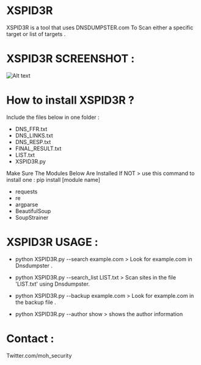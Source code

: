# XSPID3R

XSPID3R is a tool that uses DNSDUMPSTER.com To Scan either a specific target or list of targets .

# XSPID3R SCREENSHOT :

![Alt text](https://preview.ibb.co/hgqqJS/XSPID3R.png "XSPID3R ScreenShoot")

# How to install XSPID3R ? 

Include the files below in one folder : 

* DNS_FFR.txt	
* DNS_LINKS.txt
* DNS_RESP.txt
* FINAL_RESULT.txt
* LIST.txt
* XSPID3R.py

Make Sure The Modules Below Are Installed If NOT > use this command to install one : pip install [module name] 

* requests
* re
* argparse
* BeautifulSoup
* SoupStrainer

# XSPID3R USAGE : 

* python XSPID3R.py --search example.com > Look for example.com in Dnsdumpster .

* python XSPID3R.py --search_list LIST.txt > Scan sites in the file 'LIST.txt' using  Dnsdumpster.

* python XSPID3R.py --backup example.com > Look for example.com in the backup file .

* python XSPID3R.py --author show > shows the author information 

# Contact : 

Twitter.com/moh_security 


